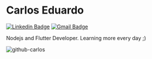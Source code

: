 # Carlos Eduardo
[![Linkedin Badge](https://img.shields.io/badge/-LinkedIn-blue?style=flat-square&logo=Linkedin&logoColor=white&linkhttps://www.linkedin.com/in/caeduob/)](https://www.linkedin.com/in/caeduob/)
[![Gmail Badge](https://img.shields.io/badge/-Gmail-c14438?style=flat-square&logo=Gmail&logoColor=white&link=mailto:carloseduardo057@gmail.com)](mailto:carlosseduardo057@gmail.com)

Nodejs and Flutter Developer. Learning more every day ;)

<img src="https://github-readme-stats.vercel.app/api?username=github-carlos&show_icons=true" alt="github-carlos"/> 
